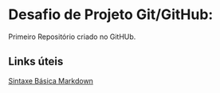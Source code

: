 # Desafio de Projeto Git/GitHub:<br>  
Primeiro Repositório criado no GitHUb.

## Links úteis
[Sintaxe Básica Markdown](https://www.markdownguide.org/basic-syntax/)
